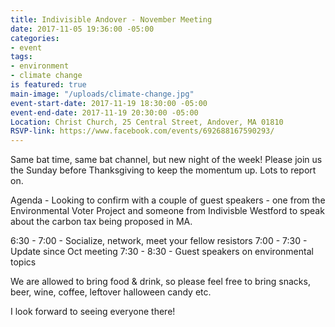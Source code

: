 ```yaml
---
title: Indivisible Andover - November Meeting
date: 2017-11-05 19:36:00 -05:00
categories:
- event
tags:
- environment
- climate change
is featured: true
main-image: "/uploads/climate-change.jpg"
event-start-date: 2017-11-19 18:30:00 -05:00
event-end-date: 2017-11-19 20:30:00 -05:00
Location: Christ Church, 25 Central Street, Andover, MA 01810
RSVP-link: https://www.facebook.com/events/692688167590293/
---
```


Same bat time, same bat channel, but new night of the week! Please join us the Sunday before Thanksgiving to keep the momentum up. Lots to report on. 

Agenda - Looking to confirm with a couple of guest speakers - one from the Environmental Voter Project and someone from Indivisble Westford to speak about the carbon tax being proposed in MA. 

6:30 - 7:00 - Socialize, network, meet your fellow resistors
7:00 - 7:30 - Update since Oct meeting
7:30 - 8:30 - Guest speakers on environmental topics

We are allowed to bring food & drink, so please feel free to bring snacks, beer, wine, coffee, leftover halloween candy etc. 

I look forward to seeing everyone there!